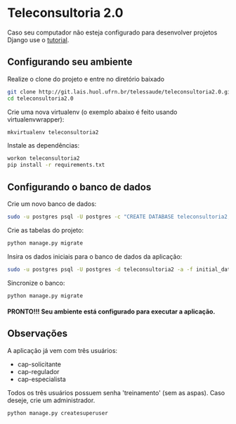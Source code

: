 # Teleconsultoria 2.0

Caso seu computador não esteja configurado para desenvolver projetos Django use o [tutorial](https://github.com/jdoper/config_python).

## Configurando seu ambiente

Realize o clone do projeto e entre no diretório baixado

```sh
git clone http://git.lais.huol.ufrn.br/telessaude/teleconsultoria2.0.git
cd teleconsultoria2.0
```

Crie uma nova virtualenv (o exemplo abaixo é feito usando virtualenvwrapper):

```sh
mkvirtualenv teleconsultoria2
```

Instale as dependências:

```sh
workon teleconsultoria2
pip install -r requirements.txt
```

## Configurando o banco de dados

Crie um novo banco de dados:

```sh
sudo -u postgres psql -U postgres -c "CREATE DATABASE teleconsultoria2;"
```

Crie as tabelas do projeto:

```sh
python manage.py migrate
```

Insira os dados iniciais para o banco de dados da aplicação:

```sh
sudo -u postgres psql -U postgres -d teleconsultoria2 -a -f initial_data.sql
```

Sincronize o banco:

```sh
python manage.py migrate
```

#### **PRONTO!!!** Seu ambiente está configurado para executar a aplicação.

## Observações

A aplicação já vem com três usuários:

* cap-solicitante
* cap-regulador
* cap-especialista

Todos os três usuários possuem senha 'treinamento' (sem as aspas). Caso deseje, crie um administrador.

```sh
python manage.py createsuperuser
```